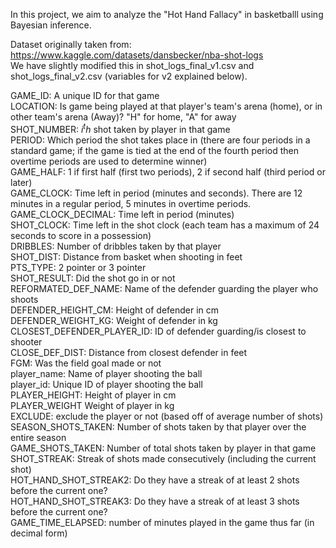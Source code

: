 In this project, we aim to analyze the "Hot Hand Fallacy" in basketballl using Bayesian inference.

Dataset originally taken from: https://www.kaggle.com/datasets/dansbecker/nba-shot-logs \
We have slightly modified this in shot_logs_final_v1.csv and shot_logs_final_v2.csv (variables for v2 explained below).


GAME_ID: A unique ID for that game\
LOCATION: Is game being played at that player's team's arena (home), or in other team's arena (Away)? "H" for home, "A" for away\
SHOT_NUMBER: $i^th$ shot taken by player in that game\
PERIOD: Which period the shot takes place in (there are four periods in a standard game; if the game is tied at the end of the fourth period then overtime periods are used to determine winner)\
GAME_HALF: 1 if first half (first two periods), 2 if second half (third period or later)\
GAME_CLOCK: Time left in period (minutes and seconds). There are 12 minutes in a regular period, 5 minutes in overtime periods.\
GAME_CLOCK_DECIMAL: Time left in period (minutes)\
SHOT_CLOCK: Time left in the shot clock (each team has a maximum of 24 seconds to score in a possession)\
DRIBBLES: Number of dribbles taken by that player\
SHOT_DIST: Distance from basket when shooting in feet\
PTS_TYPE: 2 pointer or 3 pointer\
SHOT_RESULT: Did the shot go in or not\
REFORMATED_DEF_NAME: Name of the defender guarding the player who shoots\
DEFENDER_HEIGHT_CM: Height of defender in cm\
DEFENDER_WEIGHT_KG: Weight of defender in kg\
CLOSEST_DEFENDER_PLAYER_ID: ID of defender guarding/is closest to shooter\
CLOSE_DEF_DIST: Distance from closest defender in feet\
FGM: Was the field goal made or not\
player_name: Name of player shooting the ball\
player_id: Unique ID of player shooting the ball\
PLAYER_HEIGHT: Height of player in cm\
PLAYER_WEIGHT Weight of player in kg\
EXCLUDE: exclude the player or not (based off of average number of shots)\
SEASON_SHOTS_TAKEN: Number of shots taken by that player over the entire season\
GAME_SHOTS_TAKEN: Number of total shots taken by player in that game\
SHOT_STREAK: Streak of shots made consecutively (including the current shot)\
HOT_HAND_SHOT_STREAK2: Do they have a streak of at least 2 shots before the current one?\
HOT_HAND_SHOT_STREAK3: Do they have a streak of at least 3 shots before the current one?\
GAME_TIME_ELAPSED: number of minutes played in the game thus far (in decimal form)

